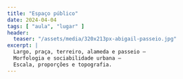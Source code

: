 ```yaml
---
title: "Espaço público"
date: 2024-04-04
tags: [ "aula", "lugar" ]
header:
  teaser: "/assets/media/320x213px-abigail-passeio.jpg"
excerpt: |
  Largo, praça, terreiro, alameda e passeio –
  Morfologia e sociabilidade urbana –
  Escala, proporções e topografia.
---
```


